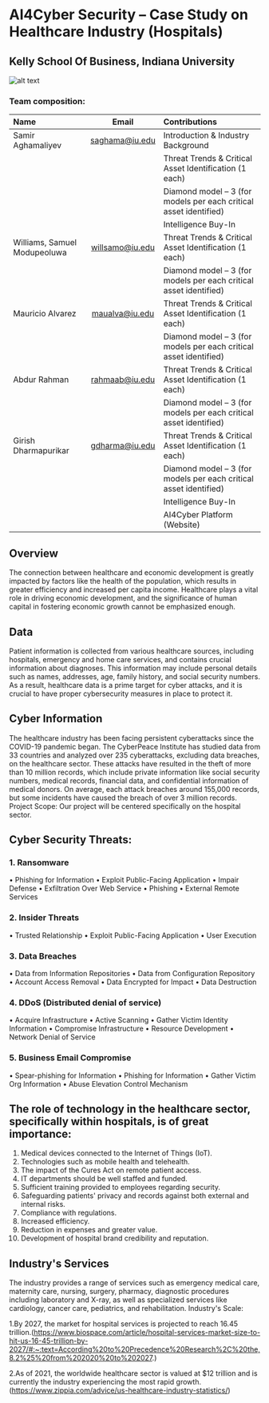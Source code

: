 # AI4Cyber Security – Case Study on Healthcare Industry (Hospitals)
## Kelly School Of Business, Indiana University
![alt text](https://itbrief.com.au/uploads/story/2022/08/09/GettyImages-1201872205.webp "Logo Title Text 1")
### Team composition:
| Name	| Email	| Contributions |
| :----- | :------:| :------| 
|Samir Aghamaliyev|saghama@iu.edu|Introduction & Industry Background|
| | | Threat Trends & Critical Asset Identification (1 each)
| | | Diamond model – 3 (for models per each critical asset identified)
| | | Intelligence Buy-In|
|Williams, Samuel Modupeoluwa |willsamo@iu.edu	|Threat Trends & Critical Asset Identification (1 each)
| | | Diamond model – 3 (for models per each critical asset identified)
|Mauricio Alvarez|maualva@iu.edu |Threat Trends & Critical Asset Identification (1 each)
| | | Diamond model – 3 (for models per each critical asset identified)
|Abdur Rahman|rahmaab@iu.edu|Threat Trends & Critical Asset Identification (1 each)
| | | Diamond model – 3 (for models per each critical asset identified)
|Girish Dharmapurikar|gdharma@iu.edu|Threat Trends & Critical Asset Identification (1 each)
| | | Diamond model – 3 (for models per each critical asset identified)
| | | Intelligence Buy-In
| | | AI4Cyber Platform (Website)

## Overview
The connection between healthcare and economic development is greatly impacted by factors like the health of the population, which results in greater efficiency and increased per capita income. Healthcare plays a vital role in driving economic development, and the significance of human capital in fostering economic growth cannot be emphasized enough.

## Data
Patient information is collected from various healthcare sources, including hospitals, emergency and home care services, and contains crucial information about diagnoses. This information may include personal details such as names, addresses, age, family history, and social security numbers. As a result, healthcare data is a prime target for cyber attacks, and it is crucial to have proper cybersecurity measures in place to protect it.

## Cyber Information
The healthcare industry has been facing persistent cyberattacks since the COVID-19 pandemic began. The CyberPeace Institute has studied data from 33 countries and analyzed over 235 cyberattacks, excluding data breaches, on the healthcare sector. These attacks have resulted in the theft of more than 10 million records, which include private information like social security numbers, medical records, financial data, and confidential information of medical donors. On average, each attack breaches around 155,000 records, but some incidents have caused the breach of over 3 million records.
Project Scope: Our project will be centered specifically on the hospital sector.

## Cyber Security Threats: 
### 1.	Ransomware
•	Phishing for Information
•	Exploit Public-Facing Application
•	Impair Defense
•	Exfiltration Over Web Service
•	Phishing
•	External Remote Services
### 2.	Insider Threats
•	Trusted Relationship
•	Exploit Public-Facing Application
•	User Execution
### 3.	Data Breaches
•	Data from Information Repositories
•	Data from Configuration Repository
•	Account Access Removal
•	Data Encrypted for Impact
•	Data Destruction
### 4.	DDoS (Distributed denial of service)
•	Acquire Infrastructure
•	Active Scanning
•	Gather Victim Identity Information
•	Compromise Infrastructure
•	Resource Development
•	Network Denial of Service
### 5.	Business Email Compromise
•	Spear-phishing for Information
•	Phishing for Information
•	Gather Victim Org Information
•	Abuse Elevation Control Mechanism
 
## The role of technology in the healthcare sector, specifically within hospitals, is of great importance: 
1.	Medical devices connected to the Internet of Things (IoT).
2.	Technologies such as mobile health and telehealth.
3.	The impact of the Cures Act on remote patient access.
4.	IT departments should be well staffed and funded.
5.	Sufficient training provided to employees regarding security.
6.	Safeguarding patients' privacy and records against both external and internal risks.
7.	Compliance with regulations.
8.	Increased efficiency.
9.	Reduction in expenses and greater value.
10.	Development of hospital brand credibility and reputation.

## Industry's Services
The industry provides a range of services such as emergency medical care, maternity care, nursing, surgery, pharmacy, diagnostic procedures including laboratory and X-ray, as well as specialized services like cardiology, cancer care, pediatrics, and rehabilitation.
 Industry's Scale:

1.By 2027, the market for hospital services is projected to reach 16.45 trillion.(https://www.biospace.com/article/hospital-services-market-size-to-hit-us-16-45-trillion-by-2027/#:~:text=According%20to%20Precedence%20Research%2C%20the,8.2%25%20from%202020%20to%202027.)

2.As of 2021, the worldwide healthcare sector is valued at $12 trillion and is currently the industry experiencing the most rapid growth.(https://www.zippia.com/advice/us-healthcare-industry-statistics/)
